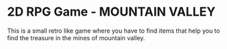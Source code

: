 # 2D RPG Game - MOUNTAIN VALLEY

This is a small retro like game where you have to find items that help you to find the treasure in the mines
of mountain valley.


